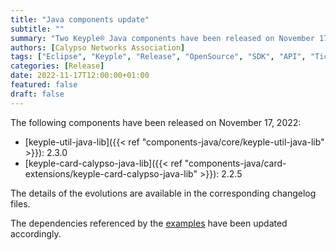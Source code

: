 ```yaml
---
title: "Java components update"
subtitle: ""
summary: "Two Keyple® Java components have been released on November 17, 2022"
authors: [Calypso Networks Association]
tags: ["Eclipse", "Keyple", "Release", "OpenSource", "SDK", "API", "Ticketing", "Calypso"]
categories: [Release]
date: 2022-11-17T12:00:00+01:00
featured: false
draft: false
---
```


The following components have been released on November 17, 2022:
- [keyple-util-java-lib]({{< ref "components-java/core/keyple-util-java-lib" >}}): 2.3.0
- [keyple-card-calypso-java-lib]({{< ref "components-java/card-extensions/keyple-card-calypso-java-lib" >}}): 2.2.5

The details of the evolutions are available in the corresponding changelog files.

The dependencies referenced by the [examples](https://github.com/eclipse/keyple-java-example) have been updated accordingly.